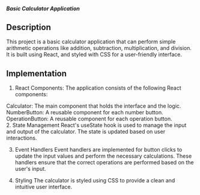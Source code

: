 ##### Basic Calculator Application
## Description
This project is a basic calculator application that can perform simple arithmetic operations like addition, subtraction, multiplication, and division. It is built using React, and styled with CSS for a user-friendly interface.

## Implementation
 1. React Components: 
The application consists of the following React components:

Calculator: The main component that holds the interface and the logic.<br>
NumberButton: A reusable component for each number button.<br>
OperationButton: A reusable component for each operation button.<br>
2. State Management
React's useState hook is used to manage the input and output of the calculator. The state is updated based on user interactions.

3. Event Handlers
Event handlers are implemented for button clicks to update the input values and perform the necessary calculations. These handlers ensure that the correct operations are performed based on the user's input.

4. Styling
The calculator is styled using CSS to provide a clean and intuitive user interface.
